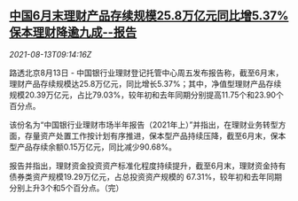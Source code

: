 <!--1628847062000-->
[中国6月末理财产品存续规模25.8万亿元同比增5.37% 保本理财降逾九成--报告](https://cn.reuters.com/article/china-wealth-management-products-0813-fr-idCNKBS2FE0W0)
------

<div><i>2021-08-13T09:14:16Z</i></div><p>路透北京8月13日 - 中国银行业理财登记托管中心周五发布报告称，截至6月末，理财产品存续规模达25.8万亿元，同比增长5.37%；其中，净值型理财产品存续规模20.39万亿元，占比79.03%，较年初和去年同期分别提高11.75个和23.90个百分点。</p><p>该份名为“中国银行业理财市场半年报告（2021年上）”并指出，在理财业务转型方面，存量资产处置工作按计划有序推进，保本型产品持续压降，截至6月末，保本型产品存续余额0.15万亿元，同比减少90.68%。</p><p>报告并指出，理财资金投资资产标准化程度持续提升，截至6月末，理财资金持有债券类资产规模19.29万亿元，占总投资资产规模的 67.31%，较年初和去年同期分别上升3个和5个百分点。（完）</p>
